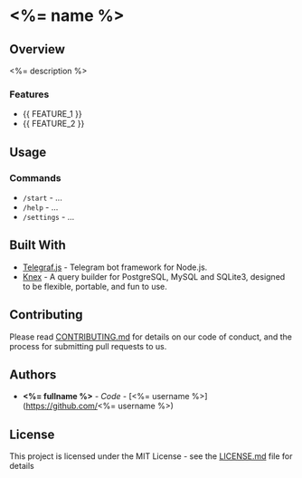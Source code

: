 # <%= name %>

## Overview

<%= description %>

### Features

- {{ FEATURE_1 }}
- {{ FEATURE_2 }}

## Usage

### Commands

- `/start` - ...
- `/help` - ...
- `/settings` - ...

## Built With

- [Telegraf.js](https://github.com/telegraf/telegraf) - Telegram bot framework for Node.js.
- [Knex](https://github.com/tgriesser/knex) - A query builder for PostgreSQL, MySQL and SQLite3, designed to be flexible, portable, and fun to use.

## Contributing

Please read [CONTRIBUTING.md](https://gist.github.com/PurpleBooth/b24679402957c63ec426) for details on our code of conduct, and the process for submitting pull requests to us.

## Authors

- **<%= fullname %>** - *Code* - [<%= username %>](https://github.com/<%= username %>)

## License

This project is licensed under the MIT License - see the [LICENSE.md](LICENSE.md) file for details
